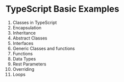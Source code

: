 # TypeScript Basic Examples

1. Classes in TypeScript
2. Encapsulation
3. Inheritance
4. Abstract Classes
5. Interfaces
6. Generic Classes and functions
7. Functions
8. Data Types
9. Rest Parameters
10. Overriding
11. Loops
